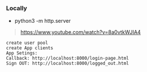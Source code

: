 ### Locally

* python3 -m http.server

> https://www.youtube.com/watch?v=8a0vtkWJIA4
```
create user pool
create App clients
App Setings:
Callback: http://localhost:8000/login-page.html
Sign OUT: http://localhost:8000/logged_out.html
```